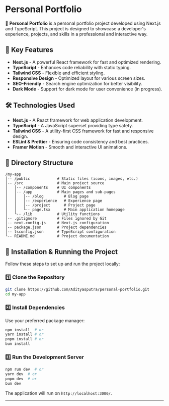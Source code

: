 # Personal Portfolio

🚀 **Personal Portfolio** is a personal portfolio project developed using Next.js and TypeScript. This project is designed to showcase a developer's experience, projects, and skills in a professional and interactive way.

## 📌 Key Features

- **Next.js** - A powerful React framework for fast and optimized rendering.
- **TypeScript** - Enhances code reliability with static typing.
- **Tailwind CSS** - Flexible and efficient styling.
- **Responsive Design** - Optimized layout for various screen sizes.
- **SEO-Friendly** - Search engine optimization for better visibility.
- **Dark Mode** - Support for dark mode for user convenience (in progress).

## 🛠 Technologies Used

- **Next.js** - A React framework for web application development.
- **TypeScript** - A JavaScript superset providing type safety.
- **Tailwind CSS** - A utility-first CSS framework for fast and responsive design.
- **ESLint & Prettier** - Ensuring code consistency and best practices.
- **Framer Motion** - Smooth and interactive UI animations.

## 📂 Directory Structure

```
/my-app
│-- /public            # Static files (icons, images, etc.)
│-- /src               # Main project source
│   │-- /components    # UI components
│   │-- /app           # Main pages and sub-pages
│   │   │-- /blog         # Blog page
│   │   │-- /experience   # Experience page
│   │   │-- /project      # Project page
│   │   └-- page.tsx      # Main application homepage
│   └-- /lib           # Utility functions
│-- .gitignore         # Files ignored by Git
│-- next.config.js     # Next.js configuration
│-- package.json       # Project dependencies
│-- tsconfig.json      # TypeScript configuration
└-- README.md          # Project documentation
```

## 🔧 Installation & Running the Project

Follow these steps to set up and run the project locally:

### 1️⃣ Clone the Repository

```sh
git clone https://github.com/Adityasputra/personal-portfolio.git
cd my-app
```

### 2️⃣ Install Dependencies

Use your preferred package manager:

```sh
npm install  # or
yarn install # or
pnpm install # or
bun install
```

### 3️⃣ Run the Development Server

```sh
npm run dev  # or
yarn dev  # or
pnpm dev  # or
bun dev
```

The application will run on `http://localhost:3000/`.

---